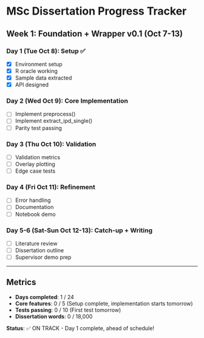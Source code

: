 # MSc Dissertation Progress Tracker

## Week 1: Foundation + Wrapper v0.1 (Oct 7-13)

### Day 1 (Tue Oct 8): Setup ✅

- [x] Environment setup
- [x] R oracle working
- [x] Sample data extracted
- [x] API designed

### Day 2 (Wed Oct 9): Core Implementation

- [ ] Implement preprocess()
- [ ] Implement extract_ipd_single()
- [ ] Parity test passing

### Day 3 (Thu Oct 10): Validation

- [ ] Validation metrics
- [ ] Overlay plotting
- [ ] Edge case tests

### Day 4 (Fri Oct 11): Refinement

- [ ] Error handling
- [ ] Documentation
- [ ] Notebook demo

### Day 5-6 (Sat-Sun Oct 12-13): Catch-up + Writing

- [ ] Literature review
- [ ] Dissertation outline
- [ ] Supervisor demo prep

---

## Metrics

- **Days completed**: 1 / 24
- **Core features**: 0 / 5 (Setup complete, implementation starts tomorrow)
- **Tests passing**: 0 / 10 (First test tomorrow)
- **Dissertation words**: 0 / 18,000

**Status**: ✅ ON TRACK - Day 1 complete, ahead of schedule!
